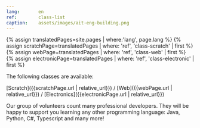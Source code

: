 ```yaml
---
lang:       en
ref:        class-list
caption:    assets/images/ait-eng-building.png
---
```


{% assign translatedPages=site.pages     | where:'lang', page.lang %}
{% assign scratchPage=translatedPages    | where: 'ref', 'class-scratch'    | first %}
{% assign webPage=translatedPages        | where: 'ref', 'class-web'        | first %}
{% assign electronicPage=translatedPages | where: 'ref', 'class-electronic' | first %}

The following classes are available:

[Scratch]({{scratchPage.url | relative_url}}) / 
[Web]({{webPage.url | relative_url}}) / 
[Electronics]({{electronicPage.url | relative_url}})

Our group of volunteers count many professional developers.
They will be happy to support you learning any other programming language: Java, Python, C#, Typescript and many more!
